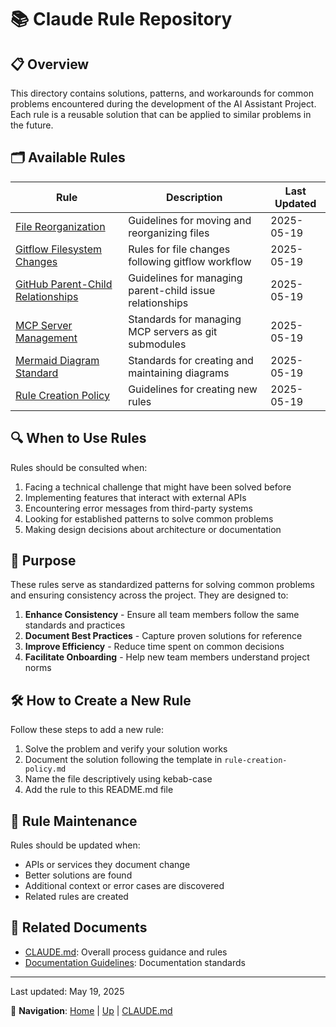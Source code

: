 # 📚 Claude Rule Repository

## 📋 Overview

This directory contains solutions, patterns, and workarounds for common problems encountered during the development of the AI Assistant Project. Each rule is a reusable solution that can be applied to similar problems in the future.

## 🗂️ Available Rules

| Rule | Description | Last Updated |
|------|-------------|--------------|
| [File Reorganization](./file-reorganization.md) | Guidelines for moving and reorganizing files | 2025-05-19 |
| [Gitflow Filesystem Changes](./gitflow-filesystem-changes.md) | Rules for file changes following gitflow workflow | 2025-05-19 |
| [GitHub Parent-Child Relationships](./github-parent-child-relationships.md) | Guidelines for managing parent-child issue relationships | 2025-05-19 |
| [MCP Server Management](./mcp-server-management.md) | Standards for managing MCP servers as git submodules | 2025-05-19 |
| [Mermaid Diagram Standard](./mermaid-diagram-standard.md) | Standards for creating and maintaining diagrams | 2025-05-19 |
| [Rule Creation Policy](./rule-creation-policy.md) | Guidelines for creating new rules | 2025-05-19 |

## 🔍 When to Use Rules

Rules should be consulted when:
1. Facing a technical challenge that might have been solved before
2. Implementing features that interact with external APIs
3. Encountering error messages from third-party systems
4. Looking for established patterns to solve common problems
5. Making design decisions about architecture or documentation

## 🚀 Purpose

These rules serve as standardized patterns for solving common problems and ensuring consistency across the project. They are designed to:

1. **Enhance Consistency** - Ensure all team members follow the same standards and practices
2. **Document Best Practices** - Capture proven solutions for reference
3. **Improve Efficiency** - Reduce time spent on common decisions
4. **Facilitate Onboarding** - Help new team members understand project norms

## 🛠️ How to Create a New Rule

Follow these steps to add a new rule:
1. Solve the problem and verify your solution works
2. Document the solution following the template in `rule-creation-policy.md`
3. Name the file descriptively using kebab-case
4. Add the rule to this README.md file

## 🔄 Rule Maintenance

Rules should be updated when:
- APIs or services they document change
- Better solutions are found
- Additional context or error cases are discovered
- Related rules are created

## 🧭 Related Documents

- [CLAUDE.md](/CLAUDE.md): Overall process guidance and rules
- [Documentation Guidelines](/docs/architecture/README.md): Documentation standards

---

Last updated: May 19, 2025

🧭 **Navigation**: [Home](/README.md) | [Up](../) | [CLAUDE.md](/CLAUDE.md)